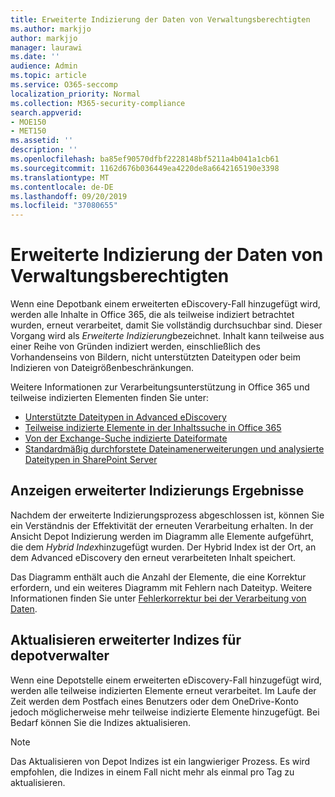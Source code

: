 ```yaml
---
title: Erweiterte Indizierung der Daten von Verwaltungsberechtigten
ms.author: markjjo
author: markjjo
manager: laurawi
ms.date: ''
audience: Admin
ms.topic: article
ms.service: O365-seccomp
localization_priority: Normal
ms.collection: M365-security-compliance
search.appverid:
- MOE150
- MET150
ms.assetid: ''
description: ''
ms.openlocfilehash: ba85ef90570dfbf2228148bf5211a4b041a1cb61
ms.sourcegitcommit: 1162d676b036449ea4220de8a6642165190e3398
ms.translationtype: MT
ms.contentlocale: de-DE
ms.lasthandoff: 09/20/2019
ms.locfileid: "37080655"
---
```

# <a name="advanced-indexing-of-custodian-data"></a>Erweiterte Indizierung der Daten von Verwaltungsberechtigten

Wenn eine Depotbank einem erweiterten eDiscovery-Fall hinzugefügt wird, werden alle Inhalte in Office 365, die als teilweise indiziert betrachtet wurden, erneut verarbeitet, damit Sie vollständig durchsuchbar sind.  Dieser Vorgang wird als *Erweiterte Indizierung*bezeichnet. Inhalt kann teilweise aus einer Reihe von Gründen indiziert werden, einschließlich des Vorhandenseins von Bildern, nicht unterstützten Dateitypen oder beim Indizieren von Dateigrößenbeschränkungen.

Weitere Informationen zur Verarbeitungsunterstützung in Office 365 und teilweise indizierten Elementen finden Sie unter:

- [Unterstützte Dateitypen in Advanced eDiscovery](supported-filetypes-ediscovery20.md)
- [Teilweise indizierte Elemente in der Inhaltssuche in Office 365](partially-indexed-items-in-content-search.md)
- [Von der Exchange-Suche indizierte Dateiformate](https://docs.microsoft.com/en-us/exchange/file-formats-indexed-by-exchange-search-exchange-2013-help)
- [Standardmäßig durchforstete Dateinamenerweiterungen und analysierte Dateitypen in SharePoint Server](https://docs.microsoft.com/en-us/SharePoint/technical-reference/default-crawled-file-name-extensions-and-parsed-file-types)

## <a name="viewing-advanced-indexing-results"></a>Anzeigen erweiterter Indizierungs Ergebnisse

Nachdem der erweiterte Indizierungsprozess abgeschlossen ist, können Sie ein Verständnis der Effektivität der erneuten Verarbeitung erhalten.  In der Ansicht Depot Indizierung werden im Diagramm alle Elemente aufgeführt, die dem *Hybrid Index*hinzugefügt wurden.  Der Hybrid Index ist der Ort, an dem Advanced eDiscovery den erneut verarbeiteten Inhalt speichert.

Das Diagramm enthält auch die Anzahl der Elemente, die eine Korrektur erfordern, und ein weiteres Diagramm mit Fehlern nach Dateityp. Weitere Informationen finden Sie unter [Fehlerkorrektur bei der Verarbeitung von Daten](error-remediation.md).

## <a name="updating-advanced-indexes-for-custodians"></a>Aktualisieren erweiterter Indizes für depotverwalter

Wenn eine Depotstelle einem erweiterten eDiscovery-Fall hinzugefügt wird, werden alle teilweise indizierten Elemente erneut verarbeitet. Im Laufe der Zeit werden dem Postfach eines Benutzers oder dem OneDrive-Konto jedoch möglicherweise mehr teilweise indizierte Elemente hinzugefügt.  Bei Bedarf können Sie die Indizes aktualisieren.

> [!NOTE]
> Das Aktualisieren von Depot Indizes ist ein langwieriger Prozess. Es wird empfohlen, die Indizes in einem Fall nicht mehr als einmal pro Tag zu aktualisieren.
